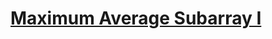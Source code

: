 # [Maximum Average Subarray I](https://leetcode.com/problems/maximum-average-subarray-i/description)
